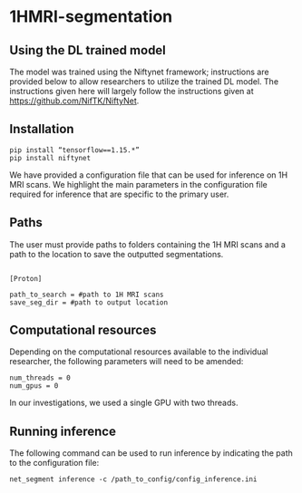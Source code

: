 # 1HMRI-segmentation

## Using the DL trained model

The model was trained using the Niftynet framework; instructions are provided below to allow researchers to utilize the trained DL model. The instructions given here will largely follow the instructions given at https://github.com/NifTK/NiftyNet.

## Installation 

```
pip install “tensorflow==1.15.*”
pip install niftynet
```

We have provided a configuration file that can be used for inference on 1H MRI scans. We highlight the main parameters in the configuration file required for inference that are specific to the primary user.

## Paths

The user must provide paths to folders containing the 1H MRI scans and a path to the location to save the outputted segmentations.

```

[Proton]

path_to_search = #path to 1H MRI scans
save_seg_dir = #path to output location
```

## Computational resources

Depending on the computational resources available to the individual researcher, the following parameters will need to be amended:

```
num_threads = 0
num_gpus = 0
```

In our investigations, we used a single GPU with two threads.

## Running inference

The following command can be used to run inference by indicating the path to the configuration file:

```
net_segment inference -c /path_to_config/config_inference.ini
```

